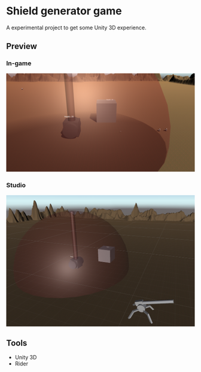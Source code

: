# Shield generator game
A experimental project to get some Unity 3D experience.

## Preview
### In-game
![Attack Area](./attack-area.png)
### Studio
![Dev Area](./dev-area.png)
## Tools
- Unity 3D
- Rider